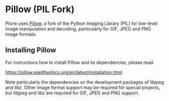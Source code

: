 # Pillow (PIL Fork)

Plone uses [Pillow](https://pypi.python.org/pypi/Pillow), a fork of the Python Imaging Library (PIL) for low-level image manipulation and decoding, particularly for GIF, JPEG and PNG image formats.

## Installing Pillow

For instructions how to install Pillow and its dependencies, please read:

<https://pillow.readthedocs.org/en/latest/installation.html>

Note particularly the dependencies on the development packages of libjpeg and libz. Other image format support may be required for special projects, but libjpeg and libz are required for GIF, JPEG and PNG support.
